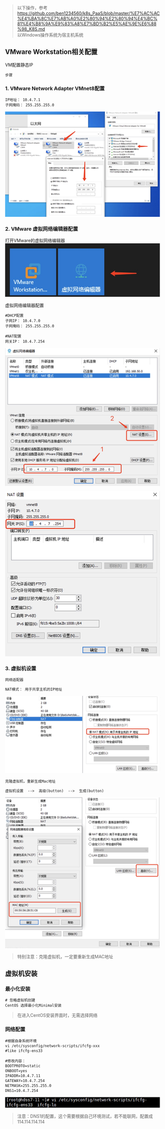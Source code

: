 > 以下操作，参考 https://github.com/ben1234560/k8s_PaaS/blob/master/%E7%AC%AC%E4%BA%8C%E7%AB%A0%E2%80%94%E2%80%94%E4%BC%81%E4%B8%9A%E9%83%A8%E7%BD%B2%E5%AE%9E%E6%88%98_K8S.md  
以Windows操作系统为宿主机系统 

## VMware Workstation相关配置
VM配置静态IP

`步骤`

### 1. VMware Network Adapter VMnet8配置 
```
IP地址： 10.4.7.1
子网掩码： 255.255.255.0
``` 
![VMware Network Adapter VMnet8配置](images/VMwareNetworkAdapterVMnet8配置.jpg)

### 2. VMware 虚拟网络编辑器配置
打开VMware的虚拟网络编辑器  
![虚拟网络编辑器](images/虚拟网络编辑器.jpg)

虚拟网络编辑器配置  
```
#DHCP配置
子网IP： 10.4.7.0
子网掩码： 255.255.255.0

#NAT配置
网关IP： 10.4.7.254
```
![虚拟网络编辑器配置01](images/虚拟网络编辑器配置01.jpg)

![虚拟网络编辑器配置02](images/虚拟网络编辑器配置02.jpg)

### 3. 虚拟机设置

`网络适配器`
```
NAT模式： 用于共享主机的IP地址
```
![网络适配器设置](images/网络适配器设置.jpg)


`克隆虚拟机，重新生成Mac地址` 
```
虚拟机设置  -->  高级(button)  -->  生成(button)
```
![虚拟机mac地址生成](images/虚拟机mac地址生成.jpg)  

>特别注意：克隆虚拟机，一定要重新生成MAC地址  


## 虚拟机安装

### 最小化安装
```
# 忽略虚拟机创建
CentOS 选择最小化Minimal安装
```

>在进入CentOS安装界面时，无需选择网络 

### 网络配置
```
#根据自身系统环境
vi /etc/sysconfig/network-scripts/ifcfg-xxx
#like ifcfg-ens33

#修改内容：
BOOTPROTO=static
ONBOOT=yes
IPADDR=10.4.7.11
GATEWAY=10.4.7.254
NETMASK=255.255.255.0
DNS1=10.4.7.254
``` 
![虚拟机ifcfg配置01](images/虚拟机ifcfg配置01.jpg)  
>注意：DNS1的配置，这个需要根据自己环境测试，若不能联网，配置成114.114.114.114
